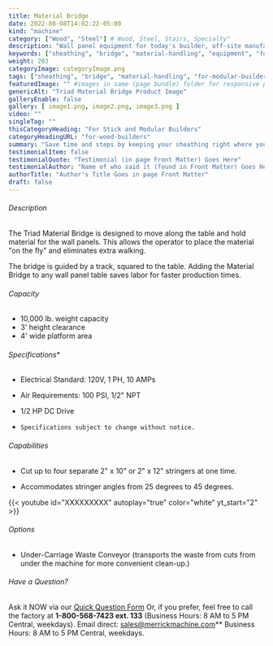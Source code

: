```yaml
---
title: Material Bridge
date: 2022-08-08T14:02:22-05:00
kind: "machine"
category: ["Wood", "Steel"] # Wood, Steel, Stairs, Specialty"
description: "Wall panel equipment for today's builder, off-site manufacturing, modular construction, wall panelization center, including wall panel components and subcomponents machines."
keywords: ["sheathing", "bridge", "material-handling", "equipment", "for-modular-builders"] 
weight: 203
categoryImage: categoryImage.png
tags: ["sheathing", "bridge", "material-handling", "for-modular-builders"] #["framing", "table", "mobile", "stick-builder" "shed-builder"]
featuredImage: "" #images in same (page bundle) folder for responsive processing
genericAlt: "Triad Material Bridge Product Image"
galleryEnable: false
gallery: [ image1.png, image2.png, image3.png ]
video: ""
singleTag: ""
thisCategoryHeading: "For Stick and Modular Builders"
categoryHeadingURL: "for-wood-builders"
summary: "Save time and steps by keeping your sheathing right where you need it, anywhere over the table."
testimonialItem: false
testimonialQuote: "Testimonial (in page Front Matter) Goes Here"
testimonialAuthor: "Name of who said it (found in Front Matter) Goes Here"
authorTitle: "Author's Title Goes in page Front Matter"
draft: false
---
```

###### Description

The Triad Material Bridge is designed to move
along the table and hold material for the wall
panels. This allows the operator to place the
material "on the fly" and eliminates extra
walking.

The bridge is guided by a track, squared to the
table. Adding the Material Bridge to any wall
panel table saves labor for faster production times.

###### Capacity

- 10,000 lb. weight capacity
- 3' height clearance
- 4' wide platform area

###### Specifications*

- Electrical Standard: 120V, 1 PH, 10 AMPs

- Air Requirements: 100 PSI, 1/2" NPT

- 1/2 HP DC Drive

- `Specifications subject to change without notice.`

###### Capabilities

- Cut up to four separate 2" x 10" or 2" x 12" stringers at one time.

- Accommodates stringer angles from 25 degrees to 45 degrees.

{{< youtube id="XXXXXXXXX" autoplay="true" color="white" yt_start="2" >}}

###### Options

- Under-Carriage Waste Conveyor (transports the waste from cuts from under the machine for more convenient clean-up.)

###### Have a Question?

Ask it NOW via our [Quick Question Form](#qq)
Or, if you prefer, feel free to call the factory at **1-800-568-7423 ext. 133** (Business Hours: 8 AM to 5 PM Central, weekdays). Email direct: sales@merrickmachine.com** Business Hours: 8 AM to 5 PM Central, weekdays.
